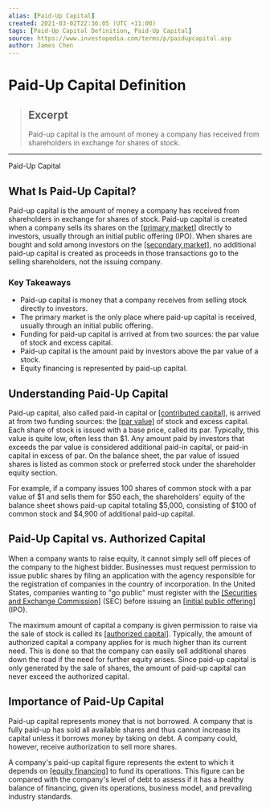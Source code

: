 ```yaml
---
alias: [Paid-Up Capital]
created: 2021-03-02T22:36:05 (UTC +11:00)
tags: [Paid-Up Capital Definition, Paid-Up Capital]
source: https://www.investopedia.com/terms/p/paidupcapital.asp
author: James Chen
---
```


# Paid-Up Capital Definition

> ## Excerpt
> Paid-up capital is the amount of money a company has received from shareholders in exchange for shares of stock.

---

Paid-Up Capital
## What Is Paid-Up Capital?

Paid-up capital is the amount of money a company has received from shareholders in exchange for shares of stock. Paid-up capital is created when a company sells its shares on the [[primary market]](https://www.investopedia.com/terms/p/primarymarket.asp) directly to investors, usually through an initial public offering (IPO). When shares are bought and sold among investors on the [[secondary market]](https://www.investopedia.com/terms/s/secondarymarket.asp), no additional paid-up capital is created as proceeds in those transactions go to the selling shareholders, not the issuing company.

### Key Takeaways

-   Paid-up capital is money that a company receives from selling stock directly to investors.
-   The primary market is the only place where paid-up capital is received, usually through an initial public offering.
-   Funding for paid-up capital is arrived at from two sources: the par value of stock and excess capital.
-   Paid-up capital is the amount paid by investors above the par value of a stock.
-   Equity financing is represented by paid-up capital.

## Understanding Paid-Up Capital

Paid-up capital, also called paid-in capital or [[contributed capital]](https://www.investopedia.com/terms/c/contributed-capital.asp), is arrived at from two funding sources: the [[par value]](https://www.investopedia.com/terms/p/parvalue.asp) of stock and excess capital. Each share of stock is issued with a base price, called its par. Typically, this value is quite low, often less than $1. Any amount paid by investors that exceeds the par value is considered additional paid-in capital, or paid-in capital in excess of par. On the balance sheet, the par value of issued shares is listed as common stock or preferred stock under the shareholder equity section.

For example, if a company issues 100 shares of common stock with a par value of $1 and sells them for $50 each, the shareholders' equity of the balance sheet shows paid-up capital totaling $5,000, consisting of $100 of common stock and $4,900 of additional paid-up capital.

## Paid-Up Capital vs. Authorized Capital

When a company wants to raise equity, it cannot simply sell off pieces of the company to the highest bidder. Businesses must request permission to issue public shares by filing an application with the agency responsible for the registration of companies in the country of incorporation. In the United States, companies wanting to "go public" must register with the [[Securities and Exchange Commission]](https://www.investopedia.com/terms/s/sec.asp) (SEC) before issuing an [[initial public offering]](https://www.investopedia.com/terms/i/ipo.asp) (IPO).

The maximum amount of capital a company is given permission to raise via the sale of stock is called its [[authorized capital]](https://www.investopedia.com/terms/a/authorized-share-capital.asp). Typically, the amount of authorized capital a company applies for is much higher than its current need. This is done so that the company can easily sell additional shares down the road if the need for further equity arises. Since paid-up capital is only generated by the sale of shares, the amount of paid-up capital can never exceed the authorized capital.

## Importance of Paid-Up Capital

Paid-up capital represents money that is not borrowed. A company that is fully paid-up has sold all available shares and thus cannot increase its capital unless it borrows money by taking on debt. A company could, however, receive authorization to sell more shares.

A company's paid-up capital figure represents the extent to which it depends on [[equity financing]](https://www.investopedia.com/terms/e/equityfinancing.asp) to fund its operations. This figure can be compared with the company's level of debt to assess if it has a healthy balance of financing, given its operations, business model, and prevailing industry standards.
